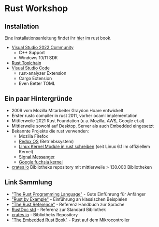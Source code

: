 # Rust Workshop

## Installation 

Eine Installationsanleitung findet ihr [hier](https://doc.rust-lang.org/stable/book/ch01-01-installation.html) im rust book.

* [Visual Studio 2022 Community](https://visualstudio.microsoft.com/de/downloads/)
    * C++ Support
    * Windows 10/11 SDK
* [Rust Toolchain](https://www.rust-lang.org/tools/install)
* [Visual Studio Code](https://code.visualstudio.com/Download)
    * rust-analyzer Extension
    * Cargo Extension
    * Even Better TOML

## Ein paar Hintergründe

* 2009 vom Mozilla Mitarbeiter Graydon Hoare entwickelt
* Erster rustc compiler in rust 2011, vorher ocaml implementation
* Mittlerweile 2021 Rust Foundation (u.a. Mozilla, AWS, Google et.al)
* Mittlerweile sowohl auf Desktop, Server als auch Embedded eingesetzt
* Bekannte Projekte die rust verwenden:
    * Mozilla Firefox
    * [Redox OS](https://www.redox-os.org/) (Betriebssystem)
    * [Linux Kernel Module in rust schreiben](https://github.com/Rust-for-Linux) (seit Linux 6.1 im offiziellem Kernel)
    * [Signal Messanger](https://github.com/signalapp?language=rust)
    * [Google fuchsia kernel](https://fuchsia.dev/fuchsia-src/development/languages/rust)
* [crates.io](https://crates.io/) Bibliotheks repository mit mittlerweile > 130.000 Bibliotheken


## Link Sammlung

* ["The Rust Programming Language"](https://doc.rust-lang.org/stable/book/title-page.html) - Gute Einführung für Anfänger
* ["Rust by Example"](https://doc.rust-lang.org/stable/rust-by-example/) - Einführung an klassischen Beispielen
* ["The Rust Reference"](https://doc.rust-lang.org/stable/reference/) - Referenz Handbuch zur Sprache
* [RustDoc std](https://doc.rust-lang.org/std/) - Referenz zur Standard Bibliothek
* [crates.io](https://crates.io/) - Bibliotheks Repository
* ["The Embedded Rust Book"](https://docs.rust-embedded.org/book/) - Rust auf dem Mikrocontroller 
